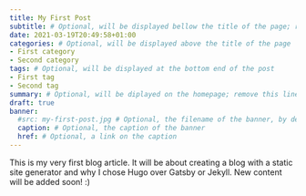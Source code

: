 ```yaml
---
title: My First Post
subtitle: # Optional, will be displayed bellow the title of the page; remove this line to generate an automatic subtitle
date: 2021-03-19T20:49:58+01:00
categories: # Optional, will be displayed above the title of the page
- First category
- Second category
tags: # Optional, will be displayed at the bottom end of the post
- First tag
- Second tag
summary: # Optional, will be diplayed on the homepage; remove this line to generate an automatic summary (see https://gohugo.io/content-management/summaries/)
draft: true
banner:
  #src: my-first-post.jpg # Optional, the filename of the banner, by default my-first-post.jpg
  caption: # Optional, the caption of the banner
  href: # Optional, a link on the caption
---
```


This is my very first blog article. It will be about creating a blog with a static site generator and why I chose Hugo over Gatsby or Jekyll.
New content will be added soon! :)